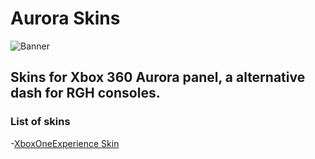 # Aurora Skins
![Banner](http://phoenix.xboxunity.net/images/aurora.logo.png)
## Skins for Xbox 360 Aurora panel, a alternative dash for RGH consoles.
### List of skins
-[XboxOneExperience Skin](https://github.com/juanoliveira82/aurora-skins/tree/master/XboxOneExperience-Skin)